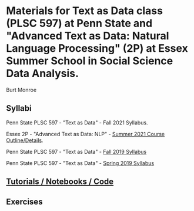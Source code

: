 # Materials for Text as Data class (PLSC 597) at Penn State and "Advanced Text as Data: Natural Language Processing" (2P) at Essex Summer School in Social Science Data Analysis.

Burt Monroe

## Syllabi

Penn State PLSC 597 - "Text as Data" - Fall 2021 Syllabus.

Essex 2P - "Advanced Text as Data: NLP" - [Summer 2021 Course Outline/Details](https://essexsummerschool.com/summer-school-facts/courses/2021-course-list/advanced-methods-for-text-as-data-natural-language-processing/).

Penn State PLSC 597 - "Text as Data" - [Fall 2019 Syllabus](https://burtmonroe.github.io/TextAsDataCourse/TADASyllabus-Fall2019.pdf)

Penn State PLSC 597 - "Text as Data" - [Spring 2019 Syllabus](https://burtmonroe.github.io/TextAsDataCourse/TADASyllabus-Spring2019.pdf)
  
## [Tutorials / Notebooks / Code](https://burtmonroe.github.io/TextAsDataCourse/Tutorials)

## Exercises
